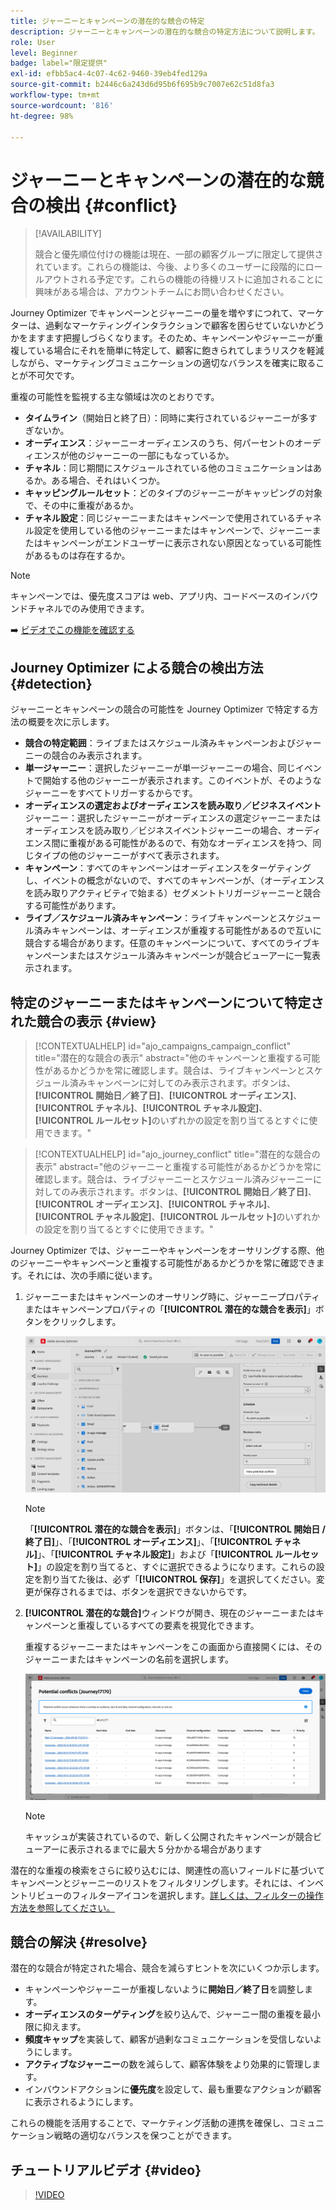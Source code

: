 ```yaml
---
title: ジャーニーとキャンペーンの潜在的な競合の特定
description: ジャーニーとキャンペーンの潜在的な競合の特定方法について説明します。
role: User
level: Beginner
badge: label="限定提供"
exl-id: efbb5ac4-4c07-4c62-9460-39eb4fed129a
source-git-commit: b2446c6a243d6d95b6f695b9c7007e62c51d8fa3
workflow-type: tm+mt
source-wordcount: '816'
ht-degree: 98%

---
```


# ジャーニーとキャンペーンの潜在的な競合の検出 {#conflict}

>[!AVAILABILITY]
>
>競合と優先順位付けの機能は現在、一部の顧客グループに限定して提供されています。これらの機能は、今後、より多くのユーザーに段階的にロールアウトされる予定です。これらの機能の待機リストに追加されることに興味がある場合は、アカウントチームにお問い合わせください。

Journey Optimizer でキャンペーンとジャーニーの量を増やすにつれて、マーケターは、過剰なマーケティングインタラクションで顧客を困らせていないかどうかをますます把握しづらくなります。そのため、キャンペーンやジャーニーが重複している場合にそれを簡単に特定して、顧客に飽きられてしまうリスクを軽減しながら、マーケティングコミュニケーションの適切なバランスを確実に取ることが不可欠です。

重複の可能性を監視する主な領域は次のとおりです。

* **タイムライン**（開始日と終了日）：同時に実行されているジャーニーが多すぎないか。
* **オーディエンス**：ジャーニーオーディエンスのうち、何パーセントのオーディエンスが他のジャーニーの一部にもなっているか。
* **チャネル**：同じ期間にスケジュールされている他のコミュニケーションはあるか。ある場合、それはいくつか。
* **キャッピングルールセット**：どのタイプのジャーニーがキャッピングの対象で、その中に重複があるか。
* **チャネル設定**：同じジャーニーまたはキャンペーンで使用されているチャネル設定を使用している他のジャーニーまたはキャンペーンで、ジャーニーまたはキャンペーンがエンドユーザーに表示されない原因となっている可能性があるものは存在するか。

>[!NOTE]
>
>キャンペーンでは、優先度スコアは web、アプリ内、コードベースのインバウンドチャネルでのみ使用できます。

➡️ [ビデオでこの機能を確認する](#video)

## Journey Optimizer による競合の検出方法 {#detection}

ジャーニーとキャンペーンの競合の可能性を Journey Optimizer で特定する方法の概要を次に示します。

* **競合の特定範囲**：ライブまたはスケジュール済みキャンペーンおよびジャーニーの競合のみ表示されます。
* **単一ジャーニー**：選択したジャーニーが単一ジャーニーの場合、同じイベントで開始する他のジャーニーが表示されます。このイベントが、そのようなジャーニーをすべてトリガーするからです。
* **オーディエンスの選定およびオーディエンスを読み取り／ビジネスイベント**&#x200B;ジャーニー：選択したジャーニーがオーディエンスの選定ジャーニーまたはオーディエンスを読み取り／ビジネスイベントジャーニーの場合、オーディエンス間に重複がある可能性があるので、有効なオーディエンスを持つ、同じタイプの他のジャーニーがすべて表示されます。
* **キャンペーン**：すべてのキャンペーンはオーディエンスをターゲティングし、イベントの概念がないので、すべてのキャンペーンが、（オーディエンスを読み取りアクティビティで始まる）セグメントトリガージャーニーと競合する可能性があります。
* **ライブ／スケジュール済みキャンペーン**：ライブキャンペーンとスケジュール済みキャンペーンは、オーディエンスが重複する可能性があるので互いに競合する場合があります。任意のキャンペーンについて、すべてのライブキャンペーンまたはスケジュール済みキャンペーンが競合ビューアーに一覧表示されます。

## 特定のジャーニーまたはキャンペーンについて特定された競合の表示 {#view}

>[!CONTEXTUALHELP]
>id="ajo_campaigns_campaign_conflict"
>title="潜在的な競合の表示"
>abstract="他のキャンペーンと重複する可能性があるかどうかを常に確認します。競合は、ライブキャンペーンとスケジュール済みキャンペーンに対してのみ表示されます。ボタンは、**[!UICONTROL 開始日／終了日]**、**[!UICONTROL オーディエンス]**、**[!UICONTROL チャネル]**、**[!UICONTROL チャネル設定]**、**[!UICONTROL ルールセット]**&#x200B;のいずれかの設定を割り当てるとすぐに使用できます。"

>[!CONTEXTUALHELP]
>id="ajo_journey_conflict"
>title="潜在的な競合の表示"
>abstract="他のジャーニーと重複する可能性があるかどうかを常に確認します。競合は、ライブジャーニーとスケジュール済みジャーニーに対してのみ表示されます。ボタンは、**[!UICONTROL 開始日／終了日]**、**[!UICONTROL オーディエンス]**、**[!UICONTROL チャネル]**、**[!UICONTROL チャネル設定]**、**[!UICONTROL ルールセット]**&#x200B;のいずれかの設定を割り当てるとすぐに使用できます。"

Journey Optimizer では、ジャーニーやキャンペーンをオーサリングする際、他のジャーニーやキャンペーンと重複する可能性があるかどうかを常に確認できます。それには、次の手順に従います。

1. ジャーニーまたはキャンペーンのオーサリング時に、ジャーニープロパティまたはキャンペーンプロパティの「**[!UICONTROL 潜在的な競合を表示]**」ボタンをクリックします。

   ![](assets/view-conflicts.png)

   >[!NOTE]
   >
   >「**[!UICONTROL 潜在的な競合を表示]**」ボタンは、「**[!UICONTROL 開始日 / 終了日]**」、「**[!UICONTROL オーディエンス]**」、「**[!UICONTROL チャネル]**」、「**[!UICONTROL チャネル設定]**」および「**[!UICONTROL ルールセット]**」の設定を割り当てると、すぐに選択できるようになります。これらの設定を割り当てた後は、必ず「**[!UICONTROL 保存]**」を選択してください。変更が保存されるまでは、ボタンを選択できないからです。

1. **[!UICONTROL 潜在的な競合]**&#x200B;ウィンドウが開き、現在のジャーニーまたはキャンペーンと重複しているすべての要素を視覚化できます。

   重複するジャーニーまたはキャンペーンをこの画面から直接開くには、そのジャーニーまたはキャンペーンの名前を選択します。

   ![](assets/potential-conflicts.png)

   >[!NOTE]
   >
   >キャッシュが実装されているので、新しく公開されたキャンペーンが競合ビューアーに表示されるまでに最大 5 分かかる場合があります

潜在的な重複の検索をさらに絞り込むには、関連性の高いフィールドに基づいてキャンペーンとジャーニーのリストをフィルタリングします。それには、インベントリビューのフィルターアイコンを選択します。[詳しくは、フィルターの操作方法を参照してください。](../start/search-filter-categorize.md#filter-lists)

## 競合の解決 {#resolve}

潜在的な競合が特定された場合、競合を減らすヒントを次にいくつか示します。

* キャンペーンやジャーニーが重複しないように&#x200B;**開始日／終了日**&#x200B;を調整します。
* **オーディエンスのターゲティング**&#x200B;を絞り込んで、ジャーニー間の重複を最小限に抑えます。
* **頻度キャップ**&#x200B;を実装して、顧客が過剰なコミュニケーションを受信しないようにします。
* **アクティブなジャーニー**&#x200B;の数を減らして、顧客体験をより効果的に管理します。
* インバウンドアクションに&#x200B;**優先度**&#x200B;を設定して、最も重要なアクションが顧客に表示されるようにします。

これらの機能を活用することで、マーケティング活動の連携を確保し、コミュニケーション戦略の適切なバランスを保つことができます。

## チュートリアルビデオ {#video}

>[!VIDEO](https://video.tv.adobe.com/v/3435528?quality=12)
